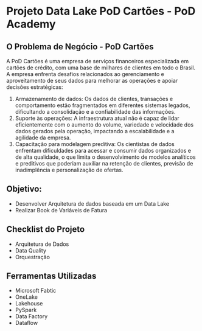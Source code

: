 # Projeto Data Lake PoD Cartões - PoD Academy

## O Problema de Negócio - PoD Cartões

A PoD Cartões é uma empresa de serviços financeiros especializada em cartões de crédito, com uma base de milhares de clientes 
em todo o Brasil. A empresa enfrenta desafios relacionados ao gerenciamento e aproveitamento de seus dados para melhorar as 
operações e apoiar decisões estratégicas:

1. Armazenamento de dados:
   Os dados de clientes, transações e comportamento estão fragmentados em diferentes sistemas legados, dificultando a 
consolidação e a confiabilidade das informações.
2. Suporte às operações:
   A infraestrutura atual não é capaz de lidar eficientemente com o aumento do volume, variedade e velocidade dos dados 
gerados pela operação, impactando a escalabilidade e a agilidade da empresa.
3. Capacitação para modelagem preditiva:
   Os cientistas de dados enfrentam dificuldades para acessar e consumir dados organizados e de alta qualidade, o que limita 
o desenvolvimento de modelos analíticos e preditivos que poderiam auxiliar na retenção de clientes, previsão de 
inadimplência e personalização de ofertas.

## Objetivo:

- Desenvolver Arquitetura de dados baseada em um Data Lake
- Realizar Book de Variáveis de Fatura

## Checklist do Projeto

- Arquitetura de Dados
- Data Quality
- Orquestração

## Ferramentas Utilizadas

- Microsoft Fabtic 
- OneLake
- Lakehouse
- PySpark
- Data Factory
- Dataflow
